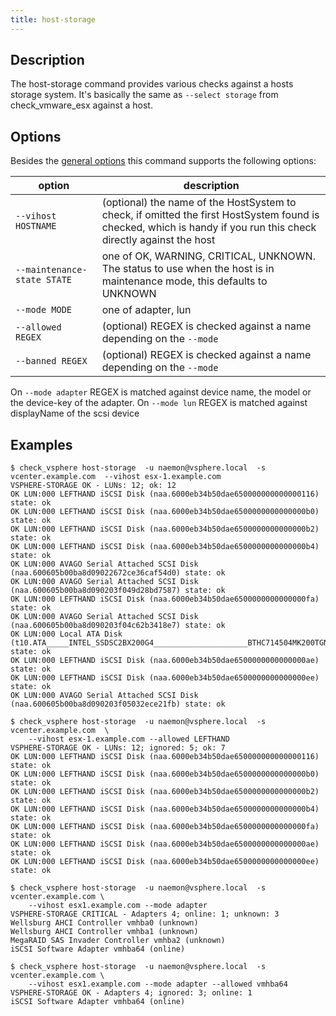 ```yaml
---
title: host-storage
---
```


## Description

The host-storage command provides various checks against a hosts storage system.
It's basically the same as `--select storage` from check\_vmware\_esx against a
host.

## Options

Besides the [general options](../../general-options/) this command supports the following
options:

| option | description |
|---|---|
| `--vihost HOSTNAME` | (optional) the name of the HostSystem to check, if omitted the first HostSystem found is checked, which is handy if you run this check directly against the host |
| `--maintenance-state STATE` | one of OK, WARNING, CRITICAL, UNKNOWN. The status to use when the host is in maintenance mode, this defaults to UNKNOWN |
| `--mode MODE` | one of adapter, lun |
| `--allowed REGEX` | (optional) REGEX is checked against a name depending on the `--mode` |
| `--banned REGEX` | (optional) REGEX is checked against a name depending on the `--mode` |

On `--mode adapter` REGEX is matched against device name, the model or the device-key of the adapter.
On `--mode lun` REGEX is matched against displayName of the scsi device

## Examples

```
$ check_vsphere host-storage  -u naemon@vsphere.local  -s vcenter.example.com  --vihost esx-1.example.com
VSPHERE-STORAGE OK - LUNs: 12; ok: 12
OK LUN:000 LEFTHAND iSCSI Disk (naa.6000eb34b50dae650000000000000116) state: ok
OK LUN:000 LEFTHAND iSCSI Disk (naa.6000eb34b50dae6500000000000000b0) state: ok
OK LUN:000 LEFTHAND iSCSI Disk (naa.6000eb34b50dae6500000000000000b2) state: ok
OK LUN:000 LEFTHAND iSCSI Disk (naa.6000eb34b50dae6500000000000000b4) state: ok
OK LUN:000 AVAGO Serial Attached SCSI Disk (naa.600605b00ba8d09022672ce36caf54d0) state: ok
OK LUN:000 AVAGO Serial Attached SCSI Disk (naa.600605b00ba8d090203f049d28bd7587) state: ok
OK LUN:000 LEFTHAND iSCSI Disk (naa.6000eb34b50dae6500000000000000fa) state: ok
OK LUN:000 AVAGO Serial Attached SCSI Disk (naa.600605b00ba8d090203f04c62b3418e7) state: ok
OK LUN:000 Local ATA Disk (t10.ATA_____INTEL_SSDSC2BX200G4_____________________BTHC714504MK200TGN__) state: ok
OK LUN:000 LEFTHAND iSCSI Disk (naa.6000eb34b50dae6500000000000000ae) state: ok
OK LUN:000 LEFTHAND iSCSI Disk (naa.6000eb34b50dae6500000000000000ee) state: ok
OK LUN:000 AVAGO Serial Attached SCSI Disk (naa.600605b00ba8d090203f05032ece21fb) state: ok
```

```
$ check_vsphere host-storage  -u naemon@vsphere.local  -s vcenter.example.com  \
    --vihost esx-1.example.com --allowed LEFTHAND
VSPHERE-STORAGE OK - LUNs: 12; ignored: 5; ok: 7
OK LUN:000 LEFTHAND iSCSI Disk (naa.6000eb34b50dae650000000000000116) state: ok
OK LUN:000 LEFTHAND iSCSI Disk (naa.6000eb34b50dae6500000000000000b0) state: ok
OK LUN:000 LEFTHAND iSCSI Disk (naa.6000eb34b50dae6500000000000000b2) state: ok
OK LUN:000 LEFTHAND iSCSI Disk (naa.6000eb34b50dae6500000000000000b4) state: ok
OK LUN:000 LEFTHAND iSCSI Disk (naa.6000eb34b50dae6500000000000000fa) state: ok
OK LUN:000 LEFTHAND iSCSI Disk (naa.6000eb34b50dae6500000000000000ae) state: ok
OK LUN:000 LEFTHAND iSCSI Disk (naa.6000eb34b50dae6500000000000000ee) state: ok
```

```
$ check_vsphere host-storage  -u naemon@vsphere.local  -s vcenter.example.com \
    --vihost esx1.example.com --mode adapter
VSPHERE-STORAGE CRITICAL - Adapters 4; online: 1; unknown: 3
Wellsburg AHCI Controller vmhba0 (unknown)
Wellsburg AHCI Controller vmhba1 (unknown)
MegaRAID SAS Invader Controller vmhba2 (unknown)
iSCSI Software Adapter vmhba64 (online)
```

```
$ check_vsphere host-storage  -u naemon@vsphere.local  -s vcenter.example.com \
    --vihost esx1.example.com --mode adapter --allowed vmhba64
VSPHERE-STORAGE OK - Adapters 4; ignored: 3; online: 1
iSCSI Software Adapter vmhba64 (online)
```
